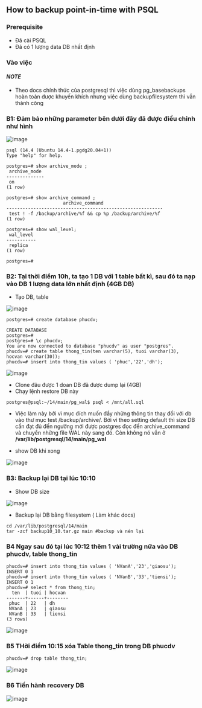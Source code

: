 ## How to backup point-in-time with PSQL
### Prerequisite 
- Đã cài PSQL
- Đã có 1 lượng data DB nhất định
### Vào việc

#### *NOTE*
- Theo docs chính thức của postgresql thì việc dùng pg_basebackups hoàn toàn được khuyến khích nhưng việc dùng backupfilesystem thì vẫn thành công


### B1: Đảm bảo những parameter bên dưới đây đã được điều chỉnh như hình


![image](https://user-images.githubusercontent.com/83824403/182826123-36aabca9-aef8-409d-b94a-297cc493edfa.png)


```
psql (14.4 (Ubuntu 14.4-1.pgdg20.04+1))
Type "help" for help.

postgres=# show archive_mode ;
 archive_mode 
--------------
 on
(1 row)

postgres=# show archive_command ;
                     archive_command                      
----------------------------------------------------------
 test ! -f /backup/archive/%f && cp %p /backup/archive/%f
(1 row)

postgres=# show wal_level;
 wal_level 
-----------
 replica
(1 row)

postgres=# 
```


### B2: Tại thời điểm 10h, ta tạo 1 DB với 1 table bất kì, sau đó ta nạp vào DB 1 lượng data lớn nhất định (4GB DB) 

- Tạo DB, table

![image](https://user-images.githubusercontent.com/83824403/182827156-3be1ad2b-a018-4654-b87b-aa0f971e0698.png)


```
postgres=# create database phucdv;

CREATE DATABASE
postgres=# 
postgres=# \c phucdv;
You are now connected to database "phucdv" as user "postgres".
phucdv=# create table thong_tin(ten varchar(5), tuoi varchar(3), hocvan varchar(30));
phucdv=# insert into thong_tin values ( 'phuc','22','dh');
```

![image](https://user-images.githubusercontent.com/83824403/182827318-4c657b17-516e-4cc2-8dfb-58e510199ddf.png)

- Clone đâu được 1 doan DB đã được dump lại (4GB)
- Chạy lệnh restore DB này

```
postgres@psql:~/14/main/pg_wal$ psql < /mnt/all.sql 
```



- Việc làm này bởi vì mục đích muốn đẩy những thông tin thay đổi với db vào thư mục  test /backup/archive/. Bởi vì theo setting default thì size DB cần đạt đủ đến ngưỡng mới được postgres đọc đến archive_command và chuyển những file WAL này sang đó. Còn không nó vẫn ở **/var/lib/postgresql/14/main/pg_wal**

- show DB khi xong


![image](https://user-images.githubusercontent.com/83824403/182827670-f34d53fc-8fba-4ef8-8511-8c82c78fdf17.png)

### B3: Backup lại DB tại lúc 10:10

- Show DB size

![image](https://user-images.githubusercontent.com/83824403/182519013-179e73b3-30ab-4429-8d5e-739b0f00799a.png)

- Backup lại DB bằng filesystem ( Làm khác docs)

```
cd /var/lib/postgresql/14/main
tar -zcf backup10_10.tar.gz main #backup và nén lại
```

### B4 Ngay sau đó tại lúc 10:12 thêm 1 vài trường nữa vào DB phucdv, table thong_tin

```
phucdv=# insert into thong_tin values ( 'NVanA','23','giaosu');
INSERT 0 1
phucdv=# insert into thong_tin values ( 'NVanB','33','tiensi');
INSERT 0 1
phucdv=# select * from thong_tin;
  ten  | tuoi | hocvan 
-------+------+--------
 phuc  | 22   | dh
 NVanA | 23   | giaosu
 NVanB | 33   | tiensi
(3 rows)
```


![image](https://user-images.githubusercontent.com/83824403/182828534-3232fd07-87ce-48b1-b178-5874459eac4b.png)


### B5 THời điểm 10:15 xóa Table thong_tin trong DB phucdv

```
phucdv=# drop table thong_tin;
```


![image](https://user-images.githubusercontent.com/83824403/182519463-eb4159e7-9ee6-45c1-ad9c-3652c8d018d1.png)


### B6 Tiến hành recovery DB 
![image](https://user-images.githubusercontent.com/83824403/182829400-2defa580-d983-484d-9fcd-9584d14f8940.png)
